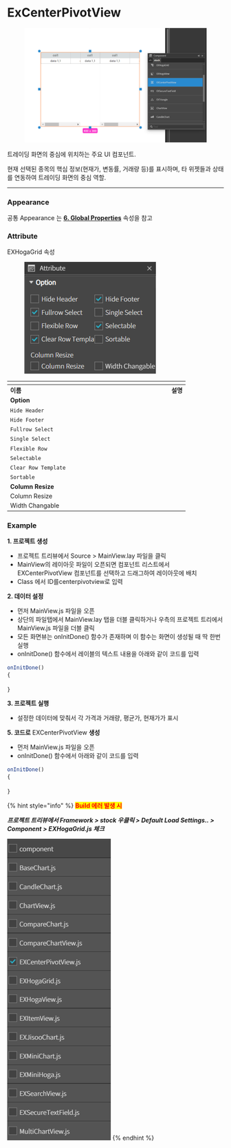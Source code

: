 # ExCenterPivotView

<figure><img src="../../.gitbook/assets/스크린샷 2025-06-27 164426.png" alt=""><figcaption></figcaption></figure>



트레이딩 화면의 중심에 위치하는 주요 UI 컴포넌트.&#x20;



현재 선택된 종목의 핵심 정보(현재가, 변동률, 거래량 등)를 표시하며, 타 위젯들과 상태를 연동하여 트레이딩 화면의 중심 역할.

***

### Appearance

공통 Appearance 는 [**6. Global Properties**](<../../Guide for SpiderGen/06  SpiderGen Editor/04  Properties Pane/02 Appearence.md>) 속성을 참고

### Attribute

EXHogaGrid 속성

<figure><img src="../../.gitbook/assets/스크린샷 2025-06-30 092002.png" alt=""><figcaption></figcaption></figure>

<table data-header-hidden><thead><tr><th width="361"></th><th></th></tr></thead><tbody><tr><td><strong>이름</strong></td><td><strong>설명</strong></td></tr><tr><td><strong>Option</strong></td><td></td></tr><tr><td><code>Hide Header</code></td><td></td></tr><tr><td><code>Hide Footer</code></td><td></td></tr><tr><td><code>Fullrow Select</code></td><td></td></tr><tr><td><code>Single Select</code></td><td></td></tr><tr><td><code>Flexible Row</code></td><td></td></tr><tr><td><code>Selectable</code></td><td></td></tr><tr><td><code>Clear Row Template</code></td><td></td></tr><tr><td><code>Sortable</code></td><td></td></tr><tr><td><strong>Column Resize</strong></td><td></td></tr><tr><td>Column Resize</td><td></td></tr><tr><td>Width Changable</td><td></td></tr></tbody></table>

### Example

**1. 프로젝트 생성**

* 프로젝트 트리뷰에서 Source > MainView.lay 파일을 클릭
* MainView의 레이아웃 파일이 오픈되면 컴포넌트 리스트에서 EXCenterPivotView 컴포넌트를 선택하고 드래그하여 레이아웃에 배치
* Class 에서 ID를centerpivotview로 입력



**2. 데이터 설정**

* 먼저 MainView.js 파일을 오픈
* 상단의 파일탭에서 MainView.lay 탭을 더블 클릭하거나 우측의 프로젝트 트리에서 MainView.js 파일을 더블 클릭
* 모든 화면뷰는 onInitDone() 함수가 존재하며 이 함수는 화면이 생성될 때 딱 한번 실행
* onInitDone() 함수에서 레이블의 텍스트 내용을 아래와 같이 코드를 입력

```javascript
onInitDone()
{

}
```

**3. 프로젝트 실행**

* 설정한 데이터에 맞춰서 각 가격과 거래량, 평균가, 현재가가 표시

**5. 코드로** EXCenterPivotView **생성**

* 먼저 MainView.js 파일을 오픈
* onInitDone() 함수에서 아래와 같이 코드를 입력

```javascript
onInitDone()
{

}
```

{% hint style="info" %}
<mark style="color:red;">**Build 에러 발생 시**</mark>

_**프로젝트 트리뷰에서 Framework > stock 우클릭 > Default Load Settings.. > Component > EXHogaGrid.js 체크**_

<img src="../../.gitbook/assets/스크린샷 2025-06-30 092905.png" alt="" data-size="original">
{% endhint %}
